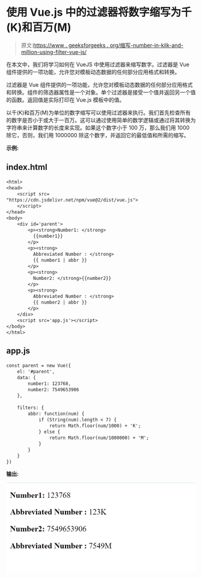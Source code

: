 # 使用 Vue.js 中的过滤器将数字缩写为千(K)和百万(M)

> 原文:[https://www . geeksforgeeks . org/缩写-number-in-kilk-and-million-using-filter-vue-js/](https://www.geeksforgeeks.org/abbreviate-number-in-kilok-and-millionm-using-filter-vue-js/)

在本文中，我们将学习如何在 VueJS 中使用过滤器来缩写数字。过滤器是 Vue 组件提供的一项功能，允许您对模板动态数据的任何部分应用格式和转换。

过滤器是 Vue 组件提供的一项功能，允许您对模板动态数据的任何部分应用格式和转换。组件的筛选器属性是一个对象。单个过滤器是接受一个值并返回另一个值的函数。返回值是实际打印在 Vue.js 模板中的值。

以千(K)和百万(M)为单位的数字缩写可以使用过滤器来执行。我们首先检查所有的数字是否小于或大于一百万。这可以通过使用简单的数学逻辑或通过将其转换为字符串来计算数字的长度来实现。如果这个数字小于 100 万，那么我们用 1000 除它，否则，我们用 1000000 除这个数字，并返回它的最低值和所需的缩写。

**示例:**

## index.html

```
<html>
<head>
    <script src=
"https://cdn.jsdelivr.net/npm/vue@2/dist/vue.js">
    </script>
</head>
<body>
    <div id='parent'>
        <p><strong>Number1: </strong>
          {{number1}}
        </p>
        <p><strong>
          Abbreviated Number : </strong>
          {{ number1 | abbr }}
        </p>
        <p><strong>
          Number2: </strong>{{number2}}
        </p>
        <p><strong>
          Abbreviated Number : </strong>
          {{ number2 | abbr }}
        </p>
    </div>
    <script src='app.js'></script>
</body>
</html>
```

## app.js

```
const parent = new Vue({
    el: '#parent',
    data: {
        number1: 123768,
        number2: 7549653906
    },

    filters: {
        abbr: function(num) {
            if (String(num).length < 7) {
                return Math.floor(num/1000) + 'K';
            } else {
                return Math.floor(num/1000000) + 'M';
            }
        }
    }
})
```

**输出:**

![](img/aec4c03805ae54601fdea0e0ca8505f3.png)